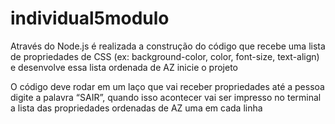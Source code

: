 # individual5modulo

Através do Node.js é realizada a construção do código que recebe uma lista de propriedades de CSS (ex: background-color, color, font-size, text-align) e desenvolve essa lista ordenada de AZ
inicie o projeto



O código deve rodar em um laço que vai receber propriedades até a pessoa digite a palavra “SAIR”, quando isso acontecer vai ser impresso no terminal a lista das propriedades ordenadas de AZ uma em cada linha





